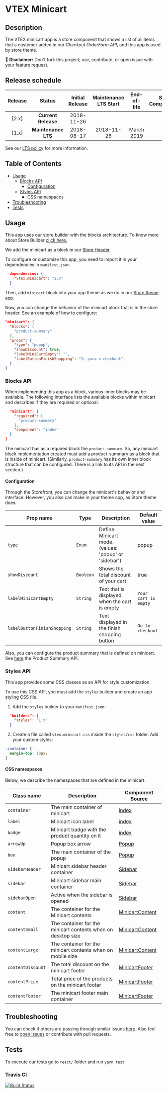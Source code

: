 # VTEX Minicart

## Description

The VTEX minicart app is a store component that shows a list of all items that a customer added in our _Checkout OrderForm API_, and this app is used by store theme.

:loudspeaker: **Disclaimer:** Don't fork this project; use, contribute, or open issue with your feature request.

## Release schedule

| Release |       Status        | Initial Release | Maintenance LTS Start | End-of-life | Store Compatibility |
| :-----: | :-----------------: | :-------------: | :-------------------: | :---------: | :-----------------: |
|  [2.x]  | **Current Release** |   2018-11-26    |                       |             |         2.x         |
|  [1.x]  | **Maintenance LTS** |   2018-08-17    |      2018-11-26       | March 2019  |         1.x         |

See our [LTS policy](https://github.com/vtex-apps/awesome-io#lts-policy) for more information.

## Table of Contents

- [Usage](#usage)
  - [Blocks API](#blocks-api)
    - [Configuration](#configuration)
  - [Styles API](#styles-api)
    - [CSS namespaces](#css-namespaces)
- [Troubleshooting](#troubleshooting)
- [Tests](#tests)

## Usage

This app uses our store builder with the blocks architecture. To know more about Store Builder [click here.](https://help.vtex.com/en/tutorial/understanding-storebuilder-and-stylesbuilder#structuring-and-configuring-our-store-with-object-object)

We add the minicart as a block in our [Store Header](https://github.com/vtex-apps/store-header/blob/master/store/interfaces.json).

To configure or customize this app, you need to import it in your dependencies in `manifest.json`.

```json
  dependencies: {
    "vtex.minicart": "2.x"
  }
```

Then, add `minicart` block into your app theme as we do in our [Store theme app](https://github.com/vtex-apps/store-theme/blob/master/store/blocks.json).

Now, you can change the behavior of the minicart block that is in the store header. See an example of how to configure:

```json
"minicart": {
  "blocks": [
    "product-summary"
  ],
  "props": {
    "type": "popup",
    "showDiscount": true,
    "labelMiniCartEmpty": "",
    "labelButtonFinishShopping": "Ir para o checkout",
  }
}
```

### Blocks API

When implementing this app as a block, various inner blocks may be available. The following interface lists the available blocks within minicart and describes if they are required or optional.

```json
  "minicart": {
    "required": [
      "product-summary"
    ],
    "component": "index"
  }
}
```

The minicart has as a required block the `product-summary`. So, any minicart block implementation created must add a product-summary as a block that is inside of minicart. (Similarly, `product-summary` has its own inner block structure that can be configured. There is a link to its API in the next section.)

#### Configuration

Through the Storefront, you can change the minicart's behavior and interface. However, you also can make in your theme app, as Store theme does.

| Prop name                   | Type      | Description                                          | Default value        |
| --------------------------- | --------- | ---------------------------------------------------- | -------------------- |
| `type`                      | `Enum`    | Define Minicart mode. (values: 'popup' or 'sidebar') | popup                |
| `showDiscount`              | `Boolean` | Shows the total discount of your cart                | true                 |
| `labelMiniCartEmpty`        | `String`  | Text that is displayed when the cart is empty        | `Your cart is empty` |
| `labelButtonFinishShopping` | `String`  | Text displayed in the finish shopping button         | `Go to checkout`     |

Also, you can configure the product summary that is defined on minicart. See [here](https://github.com/vtex-apps/product-summary/blob/master/README.md#configuration) the Product Summary API.

### Styles API

This app provides some CSS classes as an API for style customization.

To use this CSS API, you must add the `styles` builder and create an app styling CSS file.

1. Add the `styles` builder to your `manifest.json`:

```json
  "builders": {
    "styles": "1.x"
  }
```

2. Create a file called `vtex.minicart.css` inside the `styles/css` folder. Add your custom styles:

```css
.container {
  margin-top: 10px;
}
```

#### CSS namespaces

Below, we describe the namespaces that are defined in the minicart.

| Class name        | Description                                                  | Component Source                                        |
| ----------------- | ------------------------------------------------------------ | ------------------------------------------------------- |
| `container`       | The main container of minicart                               | [index](/react/index.js)                                |
| `label`           | Minicart icon label                                          | [index](/react/index.js)                                |
| `badge`           | Minicart badge with the product quantity on it               | [index](/react/index.js)                                |
| `arrowUp`         | Popup box arrow                                              | [Popup](/react/components/Popup.js)                     |
| `box`             | The main container of the popup                              | [Popup](/react/components/Popup.js)                     |
| `sidebarHeader`   | Minicart sidebar header container                            | [Sidebar](/react/components/Sidebar.js)                 |
| `sidebar`         | Minicart sidebar main container                              | [Sidebar](/react/components/Sidebar.js)                 |
| `sidebarOpen`     | Active when the sidebar is opened                            | [Sidebar](/react/components/Sidebar.js)                 |
| `content`         | The container for the Minicart contents                      | [MinicartContent](/react/components/MinicartContent.js) |
| `contentSmall`    | The container for the minicart contents when on desktop size | [MinicartContent](/react/components/MinicartContent.js) |
| `contentLarge`    | The container for the minicart contents when on mobile size  | [MinicartContent](/react/components/MinicartContent.js) |
| `contentDiscount` | The total discount on the minicart footer                    | [MinicartFooter](/react/components/MinicartFooter.js)   |
| `contentPrice`    | Total price of the products on the minicart footer           | [MinicartFooter](/react/components/MinicartFooter.js)   |
| `contentFooter`   | The minicart footer main container                           | [MinicartFooter](/react/components/MinicartFooter.js)   |

## Troubleshooting

You can check if others are passing through similar issues [here](https://github.com/vtex-apps/minicart/issues). Also feel free to [open issues](https://github.com/vtex-apps/minicart/issues/new) or contribute with pull requests.

## Tests

To execute our tests go to `react/` folder and run `yarn test`

### Travis CI

[![Build Status](https://api.travis-ci.org/vtex-apps/minicart.svg?branch=master)](https://travis-ci.org/vtex-apps/minicart)
